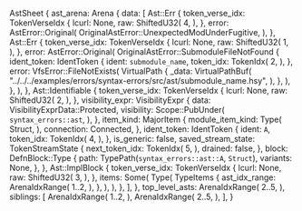 AstSheet {
    ast_arena: Arena {
        data: [
            Ast::Err {
                token_verse_idx: TokenVerseIdx {
                    lcurl: None,
                    raw: ShiftedU32(
                        4,
                    ),
                },
                error: AstError::Original(
                    OriginalAstError::UnexpectedModUnderFugitive,
                ),
            },
            Ast::Err {
                token_verse_idx: TokenVerseIdx {
                    lcurl: None,
                    raw: ShiftedU32(
                        1,
                    ),
                },
                error: AstError::Original(
                    OriginalAstError::SubmoduleFileNotFound {
                        ident_token: IdentToken {
                            ident: `submodule_name`,
                            token_idx: TokenIdx(
                                2,
                            ),
                        },
                        error: VfsError::FileNotExists(
                            VirtualPath {
                                _data: VirtualPathBuf(
                                    "../../../examples/errors/syntax-errors/src/ast/submodule_name.hsy",
                                ),
                            },
                        ),
                    },
                ),
            },
            Ast::Identifiable {
                token_verse_idx: TokenVerseIdx {
                    lcurl: None,
                    raw: ShiftedU32(
                        2,
                    ),
                },
                visibility_expr: VisibilityExpr {
                    data: VisibilityExprData::Protected,
                    visibility: Scope::PubUnder(
                        `syntax_errors::ast`,
                    ),
                },
                item_kind: MajorItem {
                    module_item_kind: Type(
                        Struct,
                    ),
                    connection: Connected,
                },
                ident_token: IdentToken {
                    ident: `A`,
                    token_idx: TokenIdx(
                        4,
                    ),
                },
                is_generic: false,
                saved_stream_state: TokenStreamState {
                    next_token_idx: TokenIdx(
                        5,
                    ),
                    drained: false,
                },
                block: DefnBlock::Type {
                    path: TypePath(`syntax_errors::ast::A`, `Struct`),
                    variants: None,
                },
            },
            Ast::ImplBlock {
                token_verse_idx: TokenVerseIdx {
                    lcurl: None,
                    raw: ShiftedU32(
                        3,
                    ),
                },
                items: Some(
                    Type(
                        TypeItems {
                            ast_idx_range: ArenaIdxRange(
                                1..2,
                            ),
                        },
                    ),
                ),
            },
        ],
    },
    top_level_asts: ArenaIdxRange(
        2..5,
    ),
    siblings: [
        ArenaIdxRange(
            1..2,
        ),
        ArenaIdxRange(
            2..5,
        ),
    ],
}